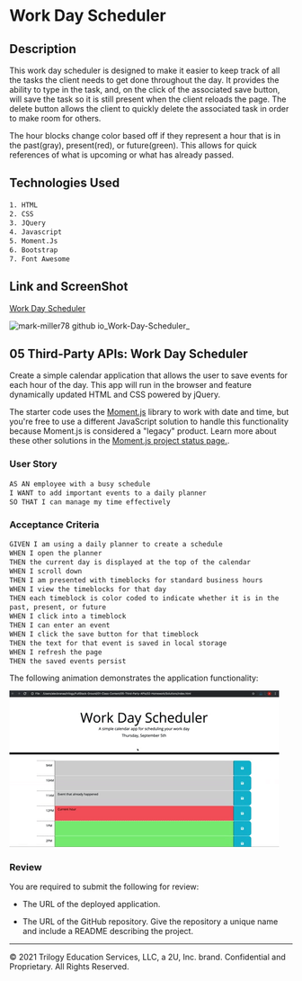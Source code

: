# Work Day Scheduler

## Description
This work day scheduler is designed to make it easier to keep track of all the tasks the client needs to get done throughout the day. It provides the ability to type in the task, and, on the click of the associated save button, will save the task so it is still present when the client reloads the page. The delete button allows the client to quickly delete the associated task in order to make room for others.

The hour blocks change color based off if they represent a hour that is in the past(gray), present(red), or future(green). This allows for quick references of what is upcoming or what has already passed.

## Technologies Used
    1. HTML
    2. CSS
    3. JQuery
    4. Javascript
    5. Moment.Js
    6. Bootstrap
    7. Font Awesome

## Link and ScreenShot
[Work Day Scheduler](https://mark-miller78.github.io/Work-Day-Scheduler/)

![mark-miller78 github io_Work-Day-Scheduler_](https://user-images.githubusercontent.com/91908196/144675571-7587e3fe-9287-4858-9d6a-83b6851a3562.png)

## 05 Third-Party APIs: Work Day Scheduler

Create a simple calendar application that allows the user to save events for each hour of the day. This app will run in the browser and feature dynamically updated HTML and CSS powered by jQuery.

The starter code uses the [Moment.js](https://momentjs.com/) library to work with date and time, but you're free to use a different JavaScript solution to handle this functionality because Moment.js is considered a "legacy" product. Learn more about these other solutions in the [Moment.js project status page.](https://momentjs.com/docs/#/-project-status/).

### User Story

```
AS AN employee with a busy schedule
I WANT to add important events to a daily planner
SO THAT I can manage my time effectively
```

### Acceptance Criteria

```
GIVEN I am using a daily planner to create a schedule
WHEN I open the planner
THEN the current day is displayed at the top of the calendar
WHEN I scroll down
THEN I am presented with timeblocks for standard business hours
WHEN I view the timeblocks for that day
THEN each timeblock is color coded to indicate whether it is in the past, present, or future
WHEN I click into a timeblock
THEN I can enter an event
WHEN I click the save button for that timeblock
THEN the text for that event is saved in local storage
WHEN I refresh the page
THEN the saved events persist
```

The following animation demonstrates the application functionality:

![Work Day Scheduler app with color-coded time slots shows a new event being typed in the 5PM slot.](./Assets/05-third-party-apis-homework-demo.gif)

### Review

You are required to submit the following for review:

* The URL of the deployed application.

* The URL of the GitHub repository. Give the repository a unique name and include a README describing the project.

---
© 2021 Trilogy Education Services, LLC, a 2U, Inc. brand. Confidential and Proprietary. All Rights Reserved.
